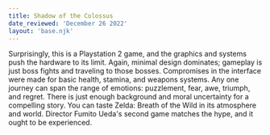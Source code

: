 ```yaml
---
title: Shadow of the Colossus
date_reviewed: 'December 26 2022'
layout: 'base.njk'
---
```


Surprisingly, this is a Playstation 2 game, and the graphics and systems
push the hardware to its limit. Again, minimal design dominates; gameplay
is just boss fights and traveling to those bosses. Compromises in the
interface were made for basic health, stamina, and weapons systems. Any
one journey can span the range of emotions: puzzlement, fear, awe,
triumph, and regret. There is just enough background and moral uncertainty
for a compelling story. You can taste Zelda: Breath of the Wild in its
atmosphere and world. Director Fumito Ueda's second game matches the hype,
and it ought to be experienced.